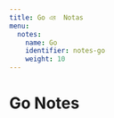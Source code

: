 ```yaml
---
title: Go এর  Notas
menu:
  notes:
    name: Go
    identifier: notes-go
    weight: 10
---
```


# Go Notes

